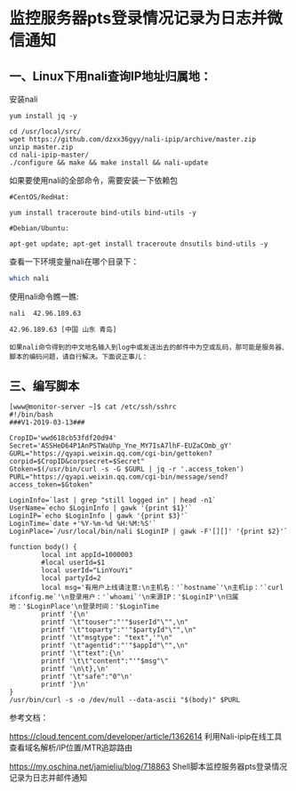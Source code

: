  # 监控服务器pts登录情况记录为日志并微信通知
 
## 一、Linux下用nali查询IP地址归属地：
安装nali
```
yum install jq -y

cd /usr/local/src/
wget https://github.com/dzxx36gyy/nali-ipip/archive/master.zip
unzip master.zip
cd nali-ipip-master/
./configure && make && make install && nali-update
```

如果要使用nali的全部命令，需要安装一下依赖包
```
#CentOS/RedHat: 

yum install traceroute bind-utils bind-utils -y

#Debian/Ubuntu: 

apt-get update; apt-get install traceroute dnsutils bind-utils -y
```

查看一下环境变量nali在哪个目录下：
```sh
which nali
```

使用nali命令瞧一瞧:
```sh
nali  42.96.189.63

42.96.189.63 [中国 山东 青岛]
```

    如果nali命令得到的中文地名输入到log中或发送出去的邮件中为空或乱码，那可能是服务器、脚本的编码问题，请自行解决。下面说正事儿：

## 三、编写脚本

```
[www@monitor-server ~]$ cat /etc/ssh/sshrc 
#!/bin/bash
###V1-2019-03-13###

CropID='wwd618cb53fdf20d94'
Secret='ASSHeD64P1AnPSTWaUhp_Yne_MY7IsA7lhF-EUZaCOmb_gY'
GURL="https://qyapi.weixin.qq.com/cgi-bin/gettoken?corpid=$CropID&corpsecret=$Secret"
Gtoken=$(/usr/bin/curl -s -G $GURL | jq -r '.access_token')
PURL="https://qyapi.weixin.qq.com/cgi-bin/message/send?access_token=$Gtoken"

LoginInfo=`last | grep "still logged in" | head -n1`
UserName=`echo $LoginInfo | gawk '{print $1}'`
LoginIP=`echo $LoginInfo | gawk '{print $3}'`
LoginTime=`date +'%Y-%m-%d %H:%M:%S'`
LoginPlace=`/usr/local/bin/nali $LoginIP | gawk -F'[][]' '{print $2}'`

function body() {
        local int appId=1000003
        #local userId=$1
        local userId="LinYouYi"
        local partyId=2
        local msg='有用户上线请注意:\n主机名：'`hostname`'\n主机ip：'`curl ifconfig.me`'\n登录用户：'`whoami`'\n来源IP：'$LoginIP'\n归属地：'$LoginPlace'\n登录时间：'$LoginTime
        printf '{\n'
        printf '\t"touser":"'"$userId"\"",\n"
        printf '\t"toparty":"'"$partyId"\"",\n"
        printf '\t"msgtype": "text",'"\n"
        printf '\t"agentid":"'"$appId"\"",\n"
        printf '\t"text":{\n'
        printf '\t\t"content":"'"$msg"\"
        printf '\n\t},\n'
        printf '\t"safe":"0"\n'
        printf '}\n'
}
/usr/bin/curl -s -o /dev/null --data-ascii "$(body)" $PURL
```

参考文档：

https://cloud.tencent.com/developer/article/1362614  利用Nali-ipip在线工具查看域名解析/IP位置/MTR追踪路由

https://my.oschina.net/jamieliu/blog/718863   Shell脚本监控服务器pts登录情况记录为日志并邮件通知
